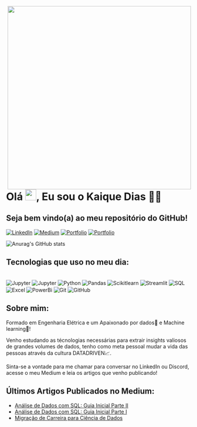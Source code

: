 <img align="right" height="500em" src="https://github.com/kaiqueds/kaiqueds/assets/115119878/dbc170c0-969f-4e05-9c6c-372545e6233a"/>
<h1 align="left">Olá <img src="https://raw.githubusercontent.com/kaueMarques/kaueMarques/master/hi.gif" height="30px">, Eu sou o Kaique Dias 👋🏼</h1>

## Seja bem vindo(a) ao meu repositório do GitHub!


[![LinkedIn]( 	https://img.shields.io/badge/LinkedIn-0077B5?style=for-the-badge&logo=linkedin&logoColor=white)](https://www.linkedin.com/in/kaique-faustino-dias-40321390/)
[![Medium](https://img.shields.io/badge/Medium-12100E?style=for-the-badge&logo=medium&logoColor=white)](https://medium.com/@kaiquefdias)
[![Portfolio](https://img.shields.io/badge/portfolio-35BF5C?style=for-the-badge&logo=manjaro&logoColor=white)](https://kaiqueds.github.io/portfolio_projetos/)
[![Portfolio](https://img.shields.io/badge/Discord:kaiquedias-7289DA?style=for-the-badge&logo=discord&logoColor=white)]()

![Anurag's GitHub stats](https://github-readme-stats.vercel.app/api?username=kaiqueds&show_icons=true&theme=ambient_gradient)



## Tecnologias que uso no meu dia:

<div style="display: inline_block"><br/>
    <img align="center" alt="Jupyter" src=https://img.shields.io/badge/Visual_Studio-5C2D91?style=for-the-badge&logo=visual%20studio&logoColor=white /> 
    <img align="center" alt="Jupyter" src="https://img.shields.io/badge/%20Jupyter-Notebook-orange?style=for-the-badge&logo=Jupyter" />
    <img align="center" alt="Python" src="https://img.shields.io/badge/Python-3776AB?style=for-the-badge&logo=python&logoColor=white" />
    <img align="center" alt="Pandas" src=https://img.shields.io/badge/Pandas-14354C?style=for-the-badge&logo=python&logoColor=white />
    <img align="center" alt="Scikitlearn" src="https://img.shields.io/badge/ScikitLearn-0000FF?style=for-the-badge&logo=python&logoColor=white" />
    <img align="center" alt="Streamlit" src="https://img.shields.io/badge/Streamlit-000FF?style=for-the-badge&logo=python&logoColor=white" />
    <img align="center" alt="SQL" src="https://img.shields.io/badge/SQL-000000?style=for-the-badge&logo=mysql&logoColor=white" />
    <img align="center" alt="Excel" src="https://img.shields.io/badge/Microsoft_Excel-217346?style=for-the-badge&logo=microsoft-excel&logoColor=white"/>
    <img align="center" alt="PowerBi" src="https://img.shields.io/badge/Power_BI-eead2d?style=for-the-badge&logo=microsoft-access&logoColor=black"/>
    <img align="center" alt="Git" src=https://img.shields.io/badge/GIT-ffffff?style=for-the-badge&logo=git&logoColor=white/>
    <img align="center" alt="GitHub" src="https://img.shields.io/badge/GitHub-100000?style=for-the-badge&logo=github&logoColor=white"/>
</div>

## Sobre mim:
Formado em Engenharia Elétrica e um Apaixonado por dados🎲  e Machine learning🤖!

Venho estudando as técnologias necessárias para extrair insights valiosos de grandes volumes de dados, tenho como meta pessoal mudar a vida das pessoas através da cultura DATADRIVEN📈.

Sinta-se a vontade para me chamar para conversar no LinkedIn ou Discord, acesse o meu Medium e leia os artigos que venho publicando!

## Últimos Artigos Publicados no Medium:

-   [Análise de Dados com SQL: Guia Inicial Parte II](https://medium.com/comunidadeds/an%C3%A1lise-de-dados-com-sql-guia-inicial-parte-ii-2b90bf9359f5)
-   [Análise de Dados com SQL: Guia Inicial Parte I](https://medium.com/comunidadeds/an%C3%A1lise-de-dados-com-sql-guia-inicial-parte-i-c08c0e5f73e7)
-   [Migração de Carreira para Ciência de Dados](https://medium.com/comunidadeds/migra%C3%A7%C3%A3o-de-carreira-para-ci%C3%AAncia-de-dados-48371142477c)
